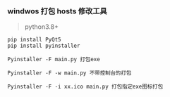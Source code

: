 ### windwos 打包 hosts 修改工具

> python3.8+

```
pip install PyQt5
pip install pyinstaller

Pyinstaller -F main.py 打包exe

Pyinstaller -F -w main.py 不带控制台的打包

Pyinstaller -F -i xx.ico main.py 打包指定exe图标打包

```

